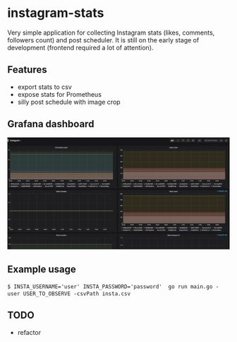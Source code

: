 # instagram-stats

Very simple application for collecting Instagram stats (likes, comments, followers count) and post scheduler. It is still on 
the early stage of development (frontend required a lot of attention).

## Features
* export stats to csv
* expose stats for Prometheus
* silly post schedule with image crop


## Grafana dashboard
![grafana](doc/grafana.png?raw=true "Title")

## Example usage
```
$ INSTA_USERNAME='user' INSTA_PASSWORD='password'  go run main.go -user USER_TO_OBSERVE -csvPath insta.csv

```

## TODO
* refactor
